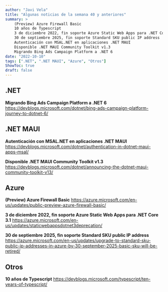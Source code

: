 ```yaml
---
author: "Javi Vela"
title: "Algunas noticias de la semana 40 y anteriores"
summary: >
    (Preview) Azure Firewall Basic
    10 años de Typescript
    3 de diciembre 2022, fin soporte Azure Static Web Apps para .NET Core 3.1
    30 de septiembre 2025, fin soporte Standard SKU public IP address
    Autenticación con MSAL.NET en aplicaciones .NET MAUI
    Disponible .NET MAUI Community Toolkit v1.3
    Migrando Bing Ads Campaign Platform a .NET 6
date: "2022-10-10"
tags: [".NET", ".NET MAUI", "Azure", "Otros"]
ShowToc: true
draft: false
---
```

## .NET
**Migrando Bing Ads Campaign Platform a .NET 6** 
https://devblogs.microsoft.com/dotnet/bing-ads-campaign-platform-journey-to-dotnet-6/
<br/>
<!-- #dotnet #migration #performance #webapi #aspnetcore #azure -->

## .NET MAUI
**Autenticación con MSAL.NET en aplicaciones .NET MAUI**
https://devblogs.microsoft.com/dotnet/authentication-in-dotnet-maui-apps-msal/
<br/>
<!-- #dotnet #maui #authentication-->

**Disponible .NET MAUI Community Toolkit v1.3**
https://devblogs.microsoft.com/dotnet/announcing-the-dotnet-maui-community-toolkit-v13/
<br/>
<!-- #dotnet #maui #toolkit -->

## Azure
**(Preview) Azure Firewall Basic**
https://azure.microsoft.com/en-us/updates/public-preview-azure-firewall-basic/
<br/>
<!-- #azure #firewall #preview -->

**3 de diciembre 2022, fin soporte Azure Static Web Apps para .NET Core 3.1** 
https://azure.microsoft.com/en-us/updates/staticwebappsdotnet3deprecation/
<br/>
<!-- #azure #dotnet #eol -->

**30 de septiembre 2025, fin soporte Standard SKU public IP address**
https://azure.microsoft.com/en-us/updates/upgrade-to-standard-sku-public-ip-addresses-in-azure-by-30-september-2025-basic-sku-will-be-retired/
<br/>
<!-- #azure #dotnet #eol -->

## Otros
**10 años de Typescript**
https://devblogs.microsoft.com/typescript/ten-years-of-typescript/
<br/>
<!-- #typescript -->
